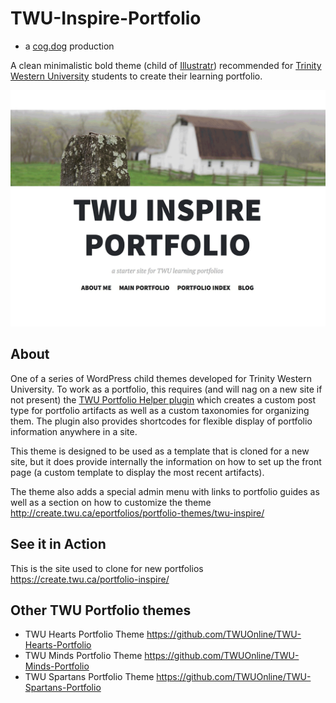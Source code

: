 # TWU-Inspire-Portfolio

* a [cog.dog](https://cog.dog) production

A clean minimalistic bold theme (child of [Illustratr](https://en-ca.wordpress.org/themes/illustratr/)) recommended for [Trinity Western University](https://twu.ca/) students to create their learning portfolio. 


![](screenshot.png "TWU Inspire Portfolio")

## About

One of a series of WordPress child themes developed for Trinity Western University. To work as a portfolio, this requires (and will nag on a new site if not present) the [TWU Portfolio Helper plugin](https://github.com/TWUOnline/TWU-Portfolio-Helper) which creates a custom post type for portfolio artifacts as well as a custom taxonomies for organizing them. The plugin also provides shortcodes for flexible display of portfolio information anywhere in a site.

This theme is designed to be used as a template that is cloned for a new site, but it does provide internally the information on how to set up the front page (a custom template to display the most recent artifacts).

The theme also adds a special admin menu with links to portfolio guides as well as a section on how to customize the theme http://create.twu.ca/eportfolios/portfolio-themes/twu-inspire/

## See it in Action

This is the site used to clone for new portfolios https://create.twu.ca/portfolio-inspire/

## Other TWU Portfolio themes

* TWU Hearts Portfolio Theme https://github.com/TWUOnline/TWU-Hearts-Portfolio
* TWU Minds Portfolio Theme https://github.com/TWUOnline/TWU-Minds-Portfolio
* TWU Spartans Portfolio Theme https://github.com/TWUOnline/TWU-Spartans-Portfolio
